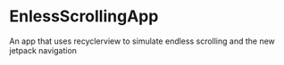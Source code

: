 # EnlessScrollingApp
An app that uses recyclerview to simulate endless scrolling and the new jetpack navigation
